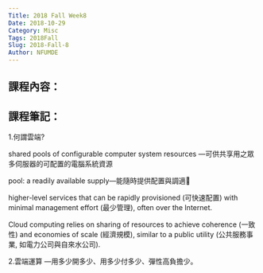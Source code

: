 ```yaml
---
Title: 2018 Fall Week8
Date: 2018-10-29
Category: Misc
Tags: 2018Fall
Slug: 2018-Fall-8
Author: NFUMDE
---
```




<!-- PELICAN_END_SUMMARY -->

課程內容：
----

課程筆記：
----

1.何謂雲端?

shared pools of configurable computer system resources —可供共享用之眾多伺服器的可配置的電腦系統資源

pool: a readily available supply—能隨時提供配置與調適

higher-level services that can be rapidly provisioned (可快速配置) with minimal management effort (最少管理), often over the Internet.

Cloud computing relies on sharing of resources to achieve coherence (一致性) and economies of scale (經濟規模), similar to a public utility (公共服務事業, 如電力公司與自來水公司).

2.雲端運算 —用多少開多少、用多少付多少、彈性高負擔少。